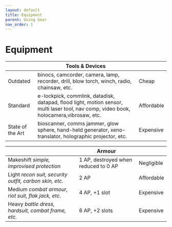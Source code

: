 ```yaml
---
layout: default
title: Equipment
parent: Using Gear
nav_order: 1
---
```


# Equipment

||Tools & Devices||
|------|------|------|
| Outdated | binocs, camcorder, camera, lamp, recorder, drill, blow torch, winch, radio, chainsaw, etc. | Cheap | 
| Standard | e-lockpick, commlink, datadisk, datapad, flood light, motion sensor, multi laser tool, nav comp, video book, holocamera,vibrosaw, etc. | Affordable | 
| State of the Art | bioscanner, comms jammer, glow sphere, hand-held generator, xeno-translator, holographic projector, etc. | Expensive | 

||Armour||
|------|------|------|
| Makeshift *simple, improvised protection* | 1 AP, destroyed when reduced to 0 AP | Negligible | 
| Light *recon suit, security outfit, carbon skin, etc.* | 2 AP | Affordable | 
| Medium *combat armour, riot suit, flak jack, etc.* | 4 AP, +1 slot | Expensive |
| Heavy *battle dress, hardsuit, combat frame, etc.* | 6 AP, +2 slots | Expensive |
